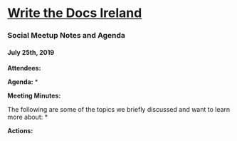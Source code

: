 # [Write the Docs Ireland](https://www.meetup.com/Write-The-Docs-Ireland/)
### Social Meetup Notes and Agenda

#### July 25th, 2019


**Attendees:**


**Agenda:**
*


**Meeting Minutes:**

The following are some of the topics we briefly discussed and want to learn more about:
*


**Actions:**
